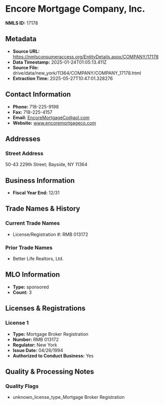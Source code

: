 # Encore Mortgage Company, Inc.

**NMLS ID:** 17178

## Metadata
- **Source URL:** https://nmlsconsumeraccess.org/EntityDetails.aspx/COMPANY/17178
- **Data Timestamp:** 2025-01-24T01:05:13.411Z
- **Source File:** drive/data/new_york/11364/COMPANY/COMPANY_17178.html
- **Extraction Time:** 2025-05-27T10:47:01.328276

## Contact Information
- **Phone:** 718-225-9198
- **Fax:** 718-225-4157
- **Email:** EncoreMortgageCo@aol.com
- **Website:** www.encoremortgageco.com

## Addresses
### Street Address
50-43 229th Street; Bayside, NY 11364

## Business Information
- **Fiscal Year End:** 12/31

## Trade Names & History
### Current Trade Names
- License/Registration #: RMB 013172

### Prior Trade Names
- Better Life Realtors, Ltd.

## MLO Information
- **Type:** sponsored
- **Count:** 3

## Licenses & Registrations

### License 1
- **Type:** Mortgage Broker Registration
- **Number:** RMB 013172
- **Regulator:** New York
- **Issue Date:** 04/26/1994
- **Authorized to Conduct Business:** Yes

## Quality & Processing Notes
### Quality Flags
- unknown_license_type_Mortgage Broker Registration
